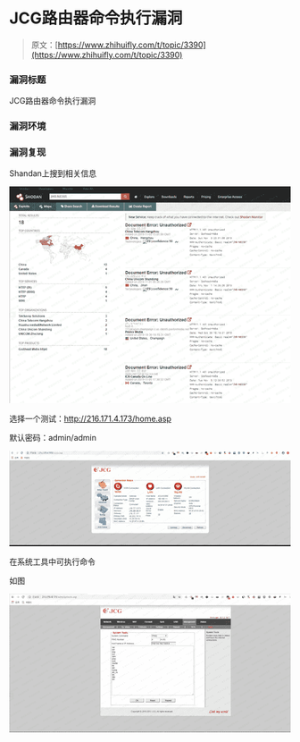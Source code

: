 # JCG路由器命令执行漏洞

> 原文：[https://www.zhihuifly.com/t/topic/3390](https://www.zhihuifly.com/t/topic/3390)

### 漏洞标题

JCG路由器命令执行漏洞

### 漏洞环境

### 漏洞复现

Shandan上搜到相关信息

![image](img/0176bbed30a0f37856be8fe82caf6574.png)

选择一个测试：http://216.171.4.173/home.asp

默认密码：admin/admin

![image](img/74204174f0bb85950b100666c47e3776.png)

在系统工具中可执行命令

如图

![image](img/7877b5def4df7a98ce5ad64afa53eb45.png)